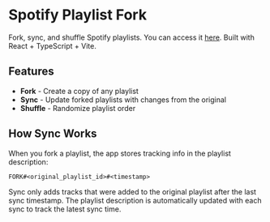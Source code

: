 # Spotify Playlist Fork

Fork, sync, and shuffle Spotify playlists. 
You can access it [here](https://stopnoanime.github.io/spotify-playlist-fork/).
Built with React + TypeScript + Vite.

## Features

- **Fork** - Create a copy of any playlist
- **Sync** - Update forked playlists with changes from the original
- **Shuffle** - Randomize playlist order

## How Sync Works

When you fork a playlist, the app stores tracking info in the playlist description:
```
FORK#<original_playlist_id>#<timestamp>
```

Sync only adds tracks that were added to the original playlist after the last sync timestamp. The playlist description is automatically updated with each sync to track the latest sync time.